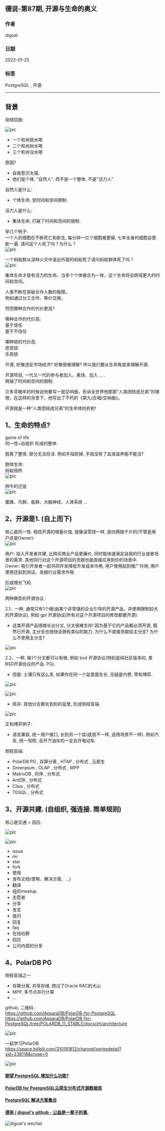 ## 德说-第87期, 开源与生命的奥义     
                   
### 作者                        
digoal                                            
                                            
### 日期                                            
2022-01-25                                           
                                            
### 标签                                         
PostgreSQL , 开源              
                                          
----                                          
                                          
## 背景                                          
视频回放:     
    
![pic](20220125_02_pic_001.png)    
- 一个和尚挑水喝    
- 二个和尚抬水喝    
- 三个和尚没水喝    
    
原因?      
- 自我意识太强.       
- 他们是个体, "自然人". 而不是一个整体, 不是"活力人".      
    
自然人是什么:     
- 个体生命, 受时间和空间限制.       
    
活力人是什么:     
- 集体生命, 打破了时间和空间的限制.       
    
举几个例子:     
一个人的细胞在不断死亡和新生, 每分钟一亿个细胞被更替, 七年全身的细胞会更新一遍. 请问这个人死了吗？为什么？     
![pic](20220125_02_pic_002.jpeg)    
    
一个蚂蚁群从深林火灾中滚出外面的蚂蚁死了请问蚂蚁群体死了吗？     
![pic](20220125_02_pic_003.jpeg)    
    
集体生命才是有活力的生命。当多个个体被合为一体，这个生命将会跨域更大的时间和空间。     
    
    
人类不断在突破合作人数的极限。      
例如通过分工合作、等价交换。      
    
然而哪种合作的代价更高?     
    
哪种合作的代价高:    
基于信任    
基于不信任    
    
哪种锁的代价高:      
悲观锁    
乐观锁    
    
    
开源, 好像违反市场经济?  好像很难理解?  所以我们要从生命角度来理解开源.      
    
    
开源项目, 一代又一代的参与者加入、离场、加入 ... .       
跨越了时间和空间的限制.       
    
    
贝多芬晚年的时候说他要写一部交响曲，告诉全世界他那那“人类团结成兄弟”的理想，在这样的背景下，他写出了不朽的《第九(合唱)交响曲》。    
    
开源就是一种“人类团结成兄弟”的生命体的折射!     
    
    
    
    
## 1、生命的特点?     
game of life      
同一性+自组织  形成的整体.       
    
脱离了整体, 部分无法存活. 例如手指砍掉, 手指没有了血液滋养能不能活?      
    
    
群体生命:      
蚂蚁搭桥    
![pic](20220125_02_pic_004.jpeg)    
    
    
羚牛的迁徙    
![pic](20220125_02_pic_005.jpeg)    
    
    
蜜蜂、鸟群、鱼群、大脑神经、人体系统 ...     
    
    
## 2、开源是1.  (自上而下)       
核心是同一性.   相信开源的增量价值, 就像滚雪球一样, 是四两拨千斤的(不管是用户还是Owner):      
![pic](20220125_02_pic_011.jpeg)       
    
用户: 投入开发者共建, 比购买商业产品更廉价, 同时能快速满足自我的行业或者场景的需求. 其他同行对这个开源项目的贡献也能直接应用到你的场景中.     
Owner: 吸引开发者一起共同开发降低开发成本作用, 用户使用起到推广作用, 用户使用还起到测试、发掘行业需求作用.     
    
形成增长飞轮.    
![pic](20220125_02_pic_015.png)   
    
两种典型的开源协议 :      
    
2.1、一种, 通常只有1个根(由某个非常强的企业引导的开源产品、并使用限制较大的开源协议), 例如 gpl 开源协议(所有对这个开源项目的修改都要开源).      
- 这类开源产品很难长出分叉, 分叉很难生存!  因为基于它的产品都必须开源, 既然已开源, 主分支也很快会拥有类似的能力. 为什么不直接贡献给主分支? 为什么不使用主分支?    
    
![pic](20220125_02_pic_006.jpeg)      
    
2.2、一种, 每1个分叉都可以有根, 例如 bsd 开源协议(特别是纯社区版本的, 类BSD开源协议的产品. PG).     
- 但是: 土壤只有这么多, 如果你在同一个盆里面生长, 无疑是内卷, 零和博弈.      
  
![pic](20220125_02_pic_007.jpeg)     
    
![pic](20220125_02_pic_012.jpeg)     
  
- 除非: 其他分支都长到别的盆里, 形成侧枝盲端.     
  
    
![pic](20220125_02_pic_008.jpeg)    
    
  
  
正和博弈例子:   
- 语言兼容, 统一用户接口, 长到另一个盆(底层不一样, 适用场景不一样). 例如汽车, 统一驾照, 会开汽油车的一定会开电动车.      
    
  
侧枝盲端:      
- PolarDB PG , 存算分离 , HTAP , 分布式 , 云原生    
- Greenplum , OLAP , 分布式 , MPP    
- MatrixDB , 时序 , 分布式    
- AntDB , 分布式    
- Citus , 分布式    
- TDSQL , 分布式    
  
    
## 3、开源共建. (自组织, 强连接.  简单规则)       
核心是交通 + 回应.       
    
![pic](20220125_02_pic_013.png)     
  
![pic](20220125_02_pic_009.jpeg)     
    
    
- issue     
- mr     
- star    
- fork    
- 使用    
- 发布文档(使用、解决方案、...)    
- 翻译    
- 组织meetup    
- 志愿者    
- 分享    
- 发言    
- 提问    
- 回复    
- faq    
- 在线社群    
- 回应    
- 公司内部的分享    
    
    
    
## 4、PolarDB PG     
    
侧枝盲端之一    
    
- 存算分离, 共享存储. 跨过了Oracle RAC的大山   
- MPP, 多节点并行计算      
- ...     
    
github, 二维码 :     
https://github.com/ApsaraDB/PolarDB-for-PostgreSQL    
https://github.com/ApsaraDB/PolarDB-for-PostgreSQL/tree/POLARDB_11_STABLE/docs/zh/architecture    
    
![pic](20220125_02_pic_010.png)     
  
一起学习PolarDB  
https://space.bilibili.com/310191812/channel/seriesdetail?sid=238118&ctype=0   
  
![pic](20220125_02_pic_014.png)  
    
    
    
#### [期望 PostgreSQL 增加什么功能?](https://github.com/digoal/blog/issues/76 "269ac3d1c492e938c0191101c7238216")  
    
    
#### [PolarDB for PostgreSQL云原生分布式开源数据库](https://github.com/ApsaraDB/PolarDB-for-PostgreSQL "57258f76c37864c6e6d23383d05714ea")  
    
    
#### [PostgreSQL 解决方案集合](https://yq.aliyun.com/topic/118 "40cff096e9ed7122c512b35d8561d9c8")  
    
    
#### [德哥 / digoal's github - 公益是一辈子的事.](https://github.com/digoal/blog/blob/master/README.md "22709685feb7cab07d30f30387f0a9ae")  
    
    
![digoal's wechat](../pic/digoal_weixin.jpg "f7ad92eeba24523fd47a6e1a0e691b59")  
    
    
